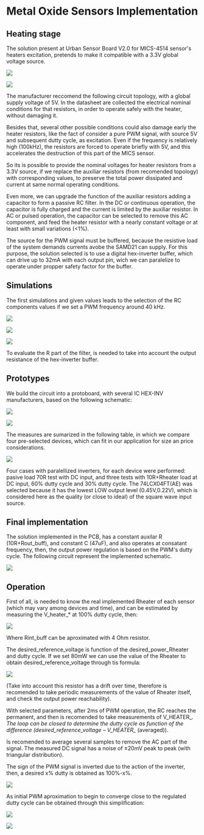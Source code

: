Metal Oxide Sensors Implementation
==================================

## Heating stage

The solution present at Urban Sensor Board V2.0 for MICS-4514 sensor's heaters excitation, pretends to make it compatible with a 3.3V global voltage source.

![](https://i.imgur.com/z3ikGvq.png)

![](https://i.imgur.com/aum9WUX.png)

The manufacturer reccomend the following circuit topology, with a global supply voltage of 5V. In the datasheet are collected the electrical nominal conditions for that resistors, in order to operate safely with the heater, without damaging it.

Besides that, several other possible conditions could also damage early the heater resistors, like the fact of consider a pure PWM signal, with source 5V and subsequent dutty cycle, as excitation. Even if the frequency is relatively high (100kHz), the resistors are forced to operate briefly with 5V, and this accelerates the destruction of this part of the MICS sensor.

So its is possible to provide the nominal voltages for heater resistors from a 3.3V source, if we replace the auxiliar resistors (from recomended topology) with corresponding values, to preserve the total power dissipated and current at same normal operating conditions.

Even more, we can upgrade the function of the auxiliar resistors adding a capacitor to form a passive RC filter. In the DC or continuous operation, the capacitor is fully charged and the current is limited by the auxiliar resistor. In AC or pulsed operation, the capacitor can be selected to remove this AC component, and feed the heater resistor with a nearly constant voltage or at least with small variations (<1%).

The source for the PWM signal must be buffered, because the resistive load of the system demands currents avobe the SAMD21 can supply. For this purpose, the solution selected is to use a digital hex-inverter buffer, which can drive up to 32mA with each output pin, wich we can paralelize to operate under propper safety factor for the buffer.

## Simulations

The first simulations and given values leads to the selection of the RC components values if we set a PWM frequency around 40 kHz.

![](https://i.imgur.com/BWAvuX2.png)

![](https://i.imgur.com/FUZOQ5A.png)

![](https://i.imgur.com/aXpadKV.png)

To evaluate the R part of the filter, is needed to take into account the output resistance of the hex-inverter buffer.

## Prototypes

We build the circuit into a protoboard, with several IC HEX-INV manufacturers, based on the following schematic:

![](https://i.imgur.com/Jz0WM4G.png)

![](https://i.imgur.com/L1w3ihW.jpg)

The measures are sumarized in the following table, in which we compare four pre-selected devices, which can fit in our application for size an price considerations.

![](https://i.imgur.com/QMOJUUc.png)

Four cases with paralellized inverters, for each device were performed: pasive load 70R test with DC input, and three tests with 10R+Rheater load at DC input, 60% dutty cycle and 30% dutty cycle. The 74LCX04FT(AE) was selected because it has the lowest LOW output level (0.45V,0.22V), which is considered here as the quality (or close to ideal) of the square wave input source.

## Final implementation

The solution implemented in the PCB, has a constant auxilar R (10R+Rout_buff), and constant C (47uF), and also operates at consatant frequency, then, the output power regulation is based on the PWM's dutty cycle. The following circuit represent the implemented schematic.

![](https://i.imgur.com/dn4FyNE.png)

## Operation

First of all, is needed to know the real implemented Rheater of each sensor (which may vary among devices and time), and can be estimated by measuring the V_heater_* at 100% dutty cycle, then:

![](https://i.imgur.com/6MvPMhT.png)

Where Rint_buff can be aproximated with 4 Ohm resistor.

The desired_reference_voltage is function of the desired_power_Rheater and dutty cycle. If we set 80mW we can use the value of the Rheater to obtain desired_reference_voltage through tis formula:

![](https://i.imgur.com/0LVFLy9.png)

 (Take into account this resistor has a drift over time, therefore is recomended to take periodic measurements of the value of Rheater itself, and check the output power reachability).

With selected parameters, after 2ms of PWM operation, the RC reaches the permanent, and then is recomended to take measurements of V_HEATER_*. The loop can be closed to determine the dutty cycle as function of the difference (desired_reference_voltage – V_HEATER_* (averaged)).

Is recomended to average several samples to remove the AC part of the signal. The measured DC signal has a noise of ±20mV peak to peak (with triangular distribution).

The sign of the PWM signal is inverted due to the action of the inverter, then, a desired x% dutty is obtained as 100%-x%.

![](https://i.imgur.com/uPlbFLQ.png)

As initial PWM aproximation to begin to converge close to the regulated dutty cycle can be obtained through this simplification:

![](https://i.imgur.com/XpGP2OB.png)


![](https://i.imgur.com/25bEQx1.png)
